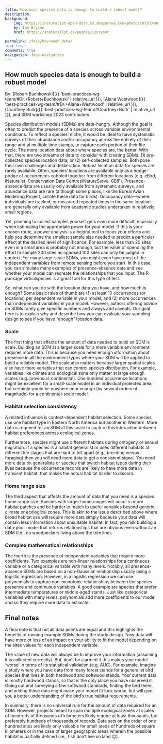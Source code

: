 ```yaml
---
title: How much species data is enough to build a robust model?
description: 
background: 
    img: https://inaturalist-open-data.s3.amazonaws.com/photos/87200498/original.jpg
    by: Ian Bryson
    href: https://inaturalist.ca/people/icbryson
  
permalink: /faqs/how-much-data/
toc: true
comments: true
navigation: faqs-navigation
---
```


## How much species data is enough to build a robust model

By: [Robert Buchkowski]({{ 'best-practices-wg-team/#Dr.+Robert+Buchkowski' | relative_url }}), [Alana Westwood]({{ 'best-practices-wg-team/#Dr.+Alana+Westwood' | relative_url }}), [Courtney Burk]({{ 'best-practices-wg-team/#Courtney+Burk' | relative_url }}), and SDM workshop 2023 contributors

Species distribution models (SDMs) are data-hungry. Although the goal is often to predict the presence of a species across variable environmental conditions. To reflect a species’ niche, it would be ideal to have systematic surveys of their abundance and/or occupancy across the entirely of their range and at multiple time stamps, to capture each portion of their life cycle. The more location data about where species are, the better. With that, there are two streams of data to consider with creating SDMs. (1) pre-collected species location data, or (2) self-collected samples. Both pose their own challenges and deliberation. Robust location data for species are rarely available. Often, species’ locations are available only as a hodge-podge of occurrences cobbled together from different locations (e.g. eBird, iNaturalist, Conservation Data Centres/NatureServe, GBIF). Presence-absence data are usually only available from systematic surveys, and abundance data are rare (although some places, like the Boreal Avian Modelling Project, collate these data for birds). Occupancy data—where individuals are tracked, or measured repeated times in the same location—are generally only available from academic studies undertaken in relatively small regions.

Yet, planning to collect samples yourself gets even more difficult, especially when estimating the appropriate power for your model. If this is your chosen route, a power analysis is a helpful tool to focus your efforts and help you determine the smallest sample size needed to predict a particular effect at the desired level of significance. For example, less than 20 sites even in a small area is probably not enough, but the value of spending the effort to sample 200 sites as opposed 100 sites can only be judged in context. For many large-scale SDMs, you might even have most of the independent variables from remote sensing before you start. In this case, you can simulate many examples of presence-absence data and see whether your model can recreate the relationships that you input. The R package virtualspecies is a great tool for this type of test.

So, what can you do with the location data you have, and how much is enough? Some basic rules of thumb are (1) at least 10 occurrences (or locations) per dependent variable in your model, and (2) more occurrences than independent variables in your model. However, authors offering advice on SDMs rarely give specific numbers and always add caveats. Our goal here is to explain why and describe how you can evaluate your sampling design to see if you have “enough” location data.

### Scale

The first thing that affects the amount of data needed to build an SDM is scale. Building an SDM at a larger scale for a more variable environment requires more data. This is because you need enough information about presence in all the environment types where your SDM will be applied to build a reliable model. The scale also matters because larger spatial scales also have more variables that can control species distribution. For example, variables like climate and ecological zone only matter at large enough scales (e.g. provincial, continental). One hundred occurrence locations might be excellent for a small-scale model in an individual protected area, but certainly would be nowhere near enough (by several orders of magnitude) for a continental-scale model.

### Habitat selection consistency

A related influence is context-dependent habitat selection. Some species use one habitat type in Eastern North America but another in Western. More data is required for an SDM at this scale to capture this interaction between habitat preferences across ecological zones.

Furthermore, species might use different habitats during ontogeny or annual migration. If a species is a habitat generalist or uses different habitats at different life stages that are hard to tell apart (e.g., breeding versus foraging) then you will need more data to get a consistent signal. You need more data on generalists or species that switch habitat types during their lives because the occurrence records are likely to have more data in transient habitat: that makes the actual habitat harder to discern.

### Home range size

The third aspect that affects the amount of data that you need is a species home range size. Species with larger home ranges will occur in more habitat patches and be harder to match to useful variables beyond generic climate or ecological zones. This is akin to the issue described above where broad habitat use will require more data simply because your data will contain less information about unsuitable habitat. In fact, you risk building a data-poor model that returns relationships that are obvious even without an SDM (I.e., no woodpeckers living above the tree line).

### Complex mathematical relationships

The fourth is the presence of independent variables that require more coefficients. Two examples are non-linear relationships for a continuous variable or a categorical variable with many levels. Notably, all presence-absence SDMs are based on a non-Gaussian relationship usually using a logistic regression. However, in a logistic regression we can use polynomials to capture non-monotonic relationships between the species presence and continuous variables. A good example are species that prefer intermediate temperatures or middle-aged stands. Just like categorical variables with many levels, polynomials add more coefficients to our model and so they require more data to estimate.

## Final notes

A final note is that not all data points are equal and this highlights the benefits of running example SDMs during the study design. New data will have more or less of an impact on your ability to fit the model depending on the sites values for each independent variable. 

The value of new data will always be to improve your information (assuming it is collected correctly). But, don’t be alarmed if this makes your model ‘worse’ in terms of its statistical validation (e.g. AUC). For example, imagine a study where you have data from many forest stands for a generalist bird species that lives in both hardwood and softwood stands. Your current data is mostly hardwood stands, so that is the only place you have observed it. Going out and surveying a few softwood standards, finding the bird there, and adding those data might make your model fit look worse, but will give you a better understanding of the bird’s true habitat requirements.

In summary, there is no universal rule for the amount of data required for an SDM. However, projects meant to span multiple ecological zones at scales of hundreds of thousands of kilometers likely require at least thousands, but preferably hundreds of thousands of records. Data sets on the order of one hundred sites are likely only valuable for small areas of hundreds of square kilometers or in the case of larger geographic areas wherein the possible habitat is partially defined (i.e., fish don’t live on land 😊).
